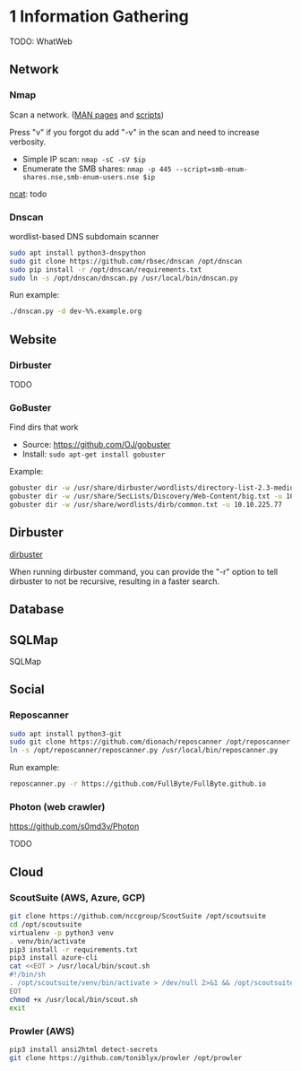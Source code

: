 # 1 Information Gathering

TODO: WhatWeb

## Network

### Nmap

Scan a network. ([MAN pages](https://nmap.org/book/man.html) and [scripts](https://nmap.org/nsedoc))

Press "v" if you forgot du add "-v" in the scan and need to increase verbosity.

- Simple IP scan: ```nmap -sC -sV $ip```
- Enumerate the SMB shares: ```nmap -p 445 --script=smb-enum-shares.nse,smb-enum-users.nse $ip```

[ncat](https://nmap.org/ncat/): todo

### Dnscan

wordlist-based DNS subdomain scanner

 ``` sh
sudo apt install python3-dnspython 
sudo git clone https://github.com/rbsec/dnscan /opt/dnscan
sudo pip install -r /opt/dnscan/requirements.txt
sudo ln -s /opt/dnscan/dnscan.py /usr/local/bin/dnscan.py
```

Run example:

 ``` sh
./dnscan.py -d dev-%%.example.org
```

## Website

### Dirbuster

TODO

### GoBuster

Find dirs that work

- Source: <https://github.com/OJ/gobuster>
- Install: ```sudo apt-get install gobuster```

Example:

``` sh
gobuster dir -w /usr/share/dirbuster/wordlists/directory-list-2.3-medium.txt -u 10.10.112.131
gobuster dir -w /usr/share/SecLists/Discovery/Web-Content/big.txt -u 10.10.225.77
gobuster dir -w /usr/share/wordlists/dirb/common.txt -u 10.10.225.77
```

## Dirbuster

[dirbuster](https://gitlab.com/kalilinux/packages/dirbuster)

When running dirbuster command, you can provide the "-r" option to tell dirbuster to not be recursive, resulting in a faster search.

## Database

## SQLMap

SQLMap

## Social

### Reposcanner

 ``` sh
sudo apt install python3-git
sudo git clone https://github.com/dionach/reposcanner /opt/reposcanner
ln -s /opt/reposcanner/reposcanner.py /usr/local/bin/reposcanner.py
```

Run example:

 ``` sh
reposcanner.py -r https://github.com/FullByte/FullByte.github.io
```

### Photon (web crawler)

<https://github.com/s0md3v/Photon>

TODO

## Cloud

### ScoutSuite (AWS, Azure, GCP)

 ``` sh
git clone https://github.com/nccgroup/ScoutSuite /opt/scoutsuite
cd /opt/scoutsuite
virtualenv -p python3 venv
. venv/bin/activate
pip3 install -r requirements.txt
pip3 install azure-cli
cat <<EOT > /usr/local/bin/scout.sh
#!/bin/sh
. /opt/scoutsuite/venv/bin/activate > /dev/null 2>&1 && /opt/scoutsuite/scout.py $@
EOT
chmod +x /usr/local/bin/scout.sh
exit
```

### Prowler (AWS)

 ``` sh
pip3 install ansi2html detect-secrets
git clone https://github.com/toniblyx/prowler /opt/prowler
```
